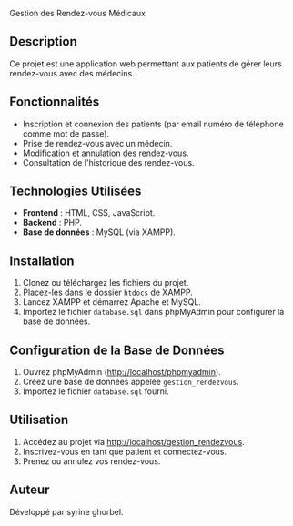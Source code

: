 
Gestion des Rendez-vous Médicaux

## Description
Ce projet est une application web permettant aux patients de gérer leurs rendez-vous avec des médecins.  

## Fonctionnalités
- Inscription et connexion des patients (par email numéro de téléphone comme mot de passe).
- Prise de rendez-vous avec un médecin.
- Modification et annulation des rendez-vous.
- Consultation de l'historique des rendez-vous.

## Technologies Utilisées
- **Frontend** : HTML, CSS, JavaScript.
- **Backend** : PHP.
- **Base de données** : MySQL (via XAMPP).

## Installation
1. Clonez ou téléchargez les fichiers du projet.
2. Placez-les dans le dossier `htdocs` de XAMPP.
3. Lancez XAMPP et démarrez Apache et MySQL.
4. Importez le fichier `database.sql` dans phpMyAdmin pour configurer la base de données.

## Configuration de la Base de Données
1. Ouvrez phpMyAdmin ([http://localhost/phpmyadmin](http://localhost/phpmyadmin)).
2. Créez une base de données appelée `gestion_rendezvous`.
3. Importez le fichier `database.sql` fourni.

## Utilisation
1. Accédez au projet via [http://localhost/gestion_rendezvous](http://localhost/gestion_rendezvous).
2. Inscrivez-vous en tant que patient et connectez-vous.
3. Prenez ou annulez vos rendez-vous.

## Auteur
Développé par syrine ghorbel.
